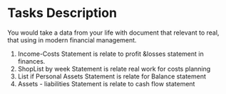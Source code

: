 # Tasks Description
You would take a data from your life with document that relevant to real, that using in modern financial management.
1. Income-Costs Statement is relate to profit &losses statement in finances.
2. ShopList by week Statement is relate real work for costs planning
3. List if Personal Assets Statement is relate for Balance statement
4. Assets - liabilities Statement is relate to cash flow statement
